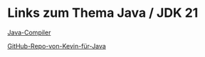 # Links zum Thema Java / JDK 21

[Java-Compiler](https://docs.oracle.com/en/java/javase/21/docs/specs/man/index.html)

[GitHub-Repo-von-Kevin-für-Java](https://docs.oracle.com/en/java/javase/21/docs/specs/man/index.html)